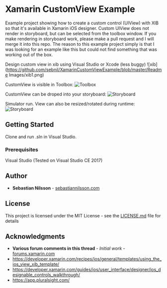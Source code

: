 # Xamarin CustomView Example

Example project showing how to create a custom control (UIView) with XIB so that it's available in Xamarin iOS designer.
Custom UIView does not render in storyboard, but can be selected from the toolbox window. If you make rendering in storyboard work, please make a pull request and I will merge it into this repo. 
The reason to this example project simply is that I was looking for an example like this but could not find something that was working out of the box. 


Design custom view in xib using Visual Studio or Xcode (less buggy)
![xib](https://github.com/sebnil/XamarinCustomViewExample/blob/master/Readme Images/xib1.png)


CustomView is visible in Toolbox:
![Toolbox](https://github.com/sebnil/XamarinCustomViewExample/blob/master/Readme%20Images/customview_toolbox.png)


CustomView can be droped into your storyboard:
![Storyboard](https://github.com/sebnil/XamarinCustomViewExample/blob/master/Readme%20Images/storyboard.png)

Simulator run. View can also be resized/rotated during runtime:
![Storyboard](https://github.com/sebnil/XamarinCustomViewExample/blob/master/Readme%20Images/simulator_run.png)


## Getting Started

Clone and run .sln in Visual Studio.

### Prerequisites

Visual Studio (Tested on Visual Studio CE 2017)

## Author

* **Sebastian Nilsson** - [sebastiannilsson.com](http://sebastiannilsson.com)

## License

This project is licensed under the MIT License - see the [LICENSE.md](LICENSE.md) file for details

## Acknowledgments

* **Various forum comments in this thread** - *Initial work* - [forums.xamarin.com](https://forums.xamarin.com/discussion/48628/how-to-create-a-custom-control-uiview-with-xib-so-that-its-available-in-xamarin-ios-designer)
* https://developer.xamarin.com/recipes/ios/general/templates/using_the_ios_view_xib_template/
* https://developer.xamarin.com/guides/ios/user_interface/designer/ios_designable_controls_walkthrough/
* https://app.pluralsight.com/
